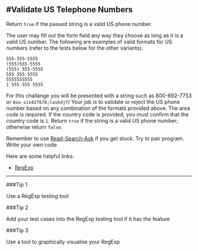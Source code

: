 #Validate US Telephone Numbers
-
Return `true` if the passed string is a valid US phone number.

The user may fill out the form field any way they choose as long as it is a valid US number. The following are examples of valid formats for US numbers (refer to the tests below for the other variants):

```
555-555-5555
(555)555-5555
(555) 555-5555
555 555 5555
5555555555
1 555 555 5555

```
For this challange you will be presented with a string such as 800-692-7753 or `8oo-six427676;laskdjf`/ Your job is to validate or reject the US phone number based on any combination of the formats provided above. The area code is required. If the country code is provided, you must confirm that the country code is `1`. Return `true` if the string is a valid US phone number; otherwise return `false`.

Remember to use [Read-Search-Ask](https://github.com/FreeCodeCamp/freecodecamp/wiki/FreeCodeCamp-Get-Help) if you get stuck. Try to pair program. Write your own code

Here are some helpful links:

- [RegExp](https://developer.mozilla.org/en-US/docs/Web/JavaScript/Reference/Global_Objects/RegExp)

---

###Tip 1

Use a RegExp testing tool

###Tip 2

Add your test cases into the RegExp testing tool if it has the feature

###Tip 3

Use a tool to graphically visualise your RegExp